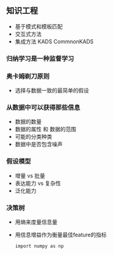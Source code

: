 ## 知识工程 
- 基于模式和模板匹配
- 交互式方法
- 集成方法 
  KADS 
  CommnonKADS

### 归纳学习是一种监督学习

### 奥卡姆剃刀原则 
- 选择与数据一致的最简单的假设


### 从数据中可以获得那些信息 
- 数据的数量
- 数据的属性 和 数据的范围
- 可能的分类种类
- 数据中是否包含噪声 

### 假设模型 
- 增量 vs 批量 
- 表达能力 vs 复杂性 
- 泛化能力 

### 决策树 
- 用熵来度量信息量
- 用信息增益作为衡量最佳feature的指标


      import numpy as np 
